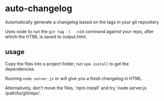 # auto-changelog
Automatically generate a changelog based on the tags in your git repository

Uses node to run the `git tag -l  -n10` command against your repo, after which the HTML is saved to output.html.

## usage
Copy the files into a project folder, run `npm install` to get the dependencies.

Running `node server.js` or will give you a fresh changelog in HTML.

Alternatively, don't move the files, 'npm install' and try 'node server.js /path/to/git/repo'.